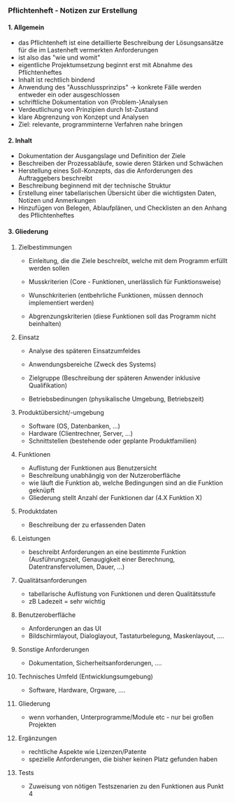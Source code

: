 ### Pflichtenheft - Notizen zur Erstellung

#### 1. Allgemein
- das Pflichtenheft ist eine detaillierte Beschreibung der Lösungsansätze für die im Lastenheft vermerkten Anforderungen
- ist also das "wie und womit"
- eigentliche Projektumsetzung beginnt erst mit Abnahme des Pflichtenheftes
- Inhalt ist rechtlich bindend
- Anwendung des "Ausschlussprinzips" -> konkrete Fälle werden entweder ein oder ausgeschlossen
- schriftliche Dokumentation von (Problem-)Analysen
- Verdeutlichung von Prinzipien durch Ist-Zustand
- klare Abgrenzung von Konzept und Analysen
- Ziel: relevante, programminterne Verfahren nahe bringen

#### 2. Inhalt
- Dokumentation der Ausgangslage und Definition der Ziele
- Beschreiben der Prozessabläufe, sowie deren Stärken und Schwächen
- Herstellung eines Soll-Konzepts, das die Anforderungen des Auftraggebers beschreibt
- Beschreibung beginnend mit der technische Struktur
- Erstellung einer tabellarischen Übersicht über die wichtigsten Daten, Notizen und Anmerkungen
- Hinzufügen von Belegen, Ablaufplänen, und Checklisten an den Anhang des Pflichtenheftes

#### 3. Gliederung
1. Zielbestimmungen

    - Einleitung, die die Ziele beschreibt, welche mit dem Programm erfüllt werden sollen  

    - Musskriterien (Core - Funktionen, unerlässlich für Funktionsweise)
    - Wunschkriterien (entbehrliche Funktionen, müssen dennoch implementiert werden)
    - Abgrenzungskriterien (diese Funktionen soll das Programm nicht beinhalten)

2. Einsatz
    - Analyse des späteren Einsatzumfeldes
    
    - Anwendungsbereiche (Zweck des Systems)
    - Zielgruppe (Beschreibung der späteren Anwender inklusive Qualifikation)
    - Betriebsbedinungen (physikalische Umgebung, Betriebszeit)

3. Produktübersicht/-umgebung
    
    - Software (OS, Datenbanken, ...)
    - Hardware (Clientrechner, Server, ...)
    - Schnittstellen (bestehende oder geplante Produktfamilien)

4. Funktionen
    
    - Auflistung der Funktionen aus Benutzersicht
    - Beschreibung unabhängig von der Nutzeroberfläche
    - wie läuft die Funktion ab, welche Bedingungen sind an die Funktion geknüpft
    - Gliederung stellt Anzahl der Funktionen dar (4.X Funktion X)

5. Produktdaten

    - Beschreibung der zu erfassenden Daten

6. Leistungen

    - beschreibt Anforderungen an eine bestimmte Funktion (Ausführungszeit, Genaugigkeit einer Berechnung, Datentransfervolumen, Dauer, ...)

7. Qualitätsanforderungen

    - tabellarische Auflistung von Funktionen und deren Qualitätsstufe
    - zB Ladezeit = sehr wichtig

8. Benutzeroberfläche

    - Anforderungen an das UI
    - Bildschirmlayout, Dialoglayout, Tastaturbelegung, Maskenlayout, ....

9. Sonstige Anforderungen
    
    - Dokumentation, Sicherheitsanforderungen, ....

10. Technisches Umfeld (Entwicklungsumgebung)

    - Software, Hardware, Orgware, ....

12. Gliederung

    - wenn vorhanden, Unterprogramme/Module etc - nur bei großen Projekten

12. Ergänzungen

    - rechtliche Aspekte wie Lizenzen/Patente
    - spezielle Anforderungen, die bisher keinen Platz gefunden haben

13. Tests

    - Zuweisung von nötigen Testszenarien zu den Funktionen aus Punkt 4

